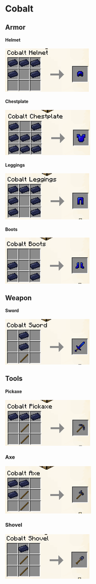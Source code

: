 # Cobalt



## **Armor**

#### Helmet

![](<../../.gitbook/assets/image (93) (1) (1).png>)

#### Chestplate

![](<../../.gitbook/assets/image (65).png>)

#### Leggings

![](<../../.gitbook/assets/image (141) (1).png>)

#### Boots

![](<../../.gitbook/assets/image (94) (1).png>)

## Weapon

#### Sword

![](<../../.gitbook/assets/image (11) (1) (1) (1).png>)

## Tools

#### Pickaxe

![](<../../.gitbook/assets/image (89) (1) (1) (1).png>)

### Axe

#### ![](<../../.gitbook/assets/image (104) (1).png>)

### Shovel

#### ![](<../../.gitbook/assets/image (45).png>)
